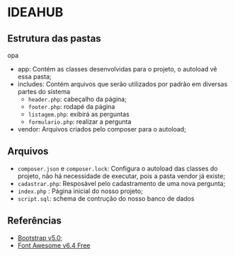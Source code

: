 # IDEAHUB

## Estrutura das pastas
opa

- app: Contém as classes desenvolvidas para o projeto, o autoload vê essa pasta;
- includes: Contém arquivos que serão utilizados por padrão em diversas partes do sistema
	- `header.php`: cabeçalho da página;
	- `footer.php`: rodapé da página
	- `listagem.php`: exibirá as perguntas
	- `formulario.php`:  realizar a pergunta
- vendor: Arquivos criados pelo composer para o autoload;  

## Arquivos

- `composer.json` e `composer.lock`: Configura o autoload das classes do projeto, não há necessidade de executar, pois a pasta vendor já existe;
- `cadastrar.php`: Resposável pelo cadastramento de uma nova pergunta;
- `index.php` : Página inicial do nosso projeto;
- `script.sql`: schema de contrução do nosso banco de dados  

## Referências

- [Bootstrap v5.0](https://getbootstrap.com/docs/5.0/getting-started/introduction/);
- [Font Awesome v6.4 Free](https://fontawesome.com/v6/search)
